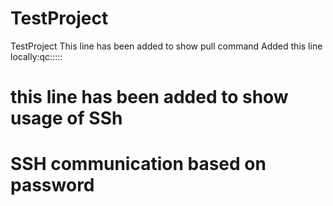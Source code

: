 
# TestProject
TestProject
This line has been added to show pull command
Added this line locally:qc:::::
# this line has been added to show usage of SSh
# SSH communication based on password

